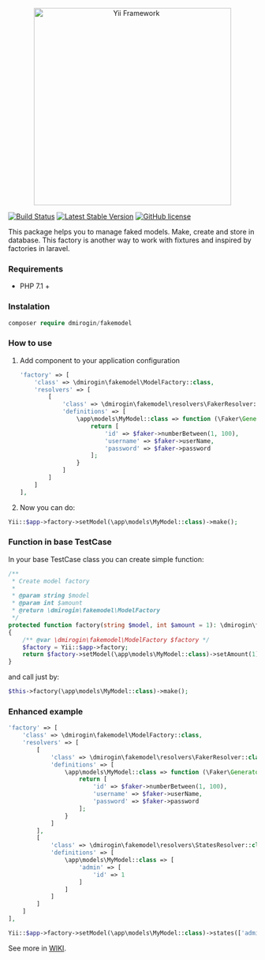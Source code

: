 
<p align="center">
    <a href="http://www.yiiframework.com/" target="_blank">
        <img src="http://dmirogin.ru/assets/images/fakemodel.png" width="400" alt="Yii Framework" />
    </a>
</p>

[![Build Status](https://travis-ci.org/dmirogin/fakemodel.svg?branch=master)](https://travis-ci.org/dmirogin/fakemodel)
[![Latest Stable Version](https://poser.pugx.org/dmirogin/fakemodel/v/stable)](https://packagist.org/packages/dmirogin/fakemodel)
[![GitHub license](https://img.shields.io/github/license/dmirogin/fakemodel.svg)](https://github.com/dmirogin/fakemodel/blob/master/LICENSE)

This package helps you to manage faked models.
Make, create and store in database.
This factory is another way to work with fixtures and inspired by factories in laravel.

### Requirements
- PHP 7.1 +

### Instalation
```php
composer require dmirogin/fakemodel
```

### How to use

1. Add component to your application configuration
    ```php
    'factory' => [
        'class' => \dmirogin\fakemodel\ModelFactory::class,
        'resolvers' => [
            [
                'class' => \dmirogin\fakemodel\resolvers\FakerResolver::class,
                'definitions' => [
                    \app\models\MyModel::class => function (\Faker\Generator $faker) {
                        return [
                            'id' => $faker->numberBetween(1, 100),
                            'username' => $faker->userName,
                            'password' => $faker->password
                        ];
                    }
                ]
            ]
        ]
    ],
    ```
    
2. Now you can do:
```php
Yii::$app->factory->setModel(\app\models\MyModel::class)->make();
```

### Function in base TestCase

In your base TestCase class you can create simple function:
```php
/**
 * Create model factory
 *
 * @param string $model
 * @param int $amount
 * @return \dmirogin\fakemodel\ModelFactory
 */
protected function factory(string $model, int $amount = 1): \dmirogin\fakemodel\ModelFactory
{
    /** @var \dmirogin\fakemodel\ModelFactory $factory */
    $factory = Yii::$app->factory;
    return $factory->setModel(\app\models\MyModel::class)->setAmount(1);
}
```

and call just by:
```php
$this->factory(\app\models\MyModel::class)->make();
```

### Enhanced example

```php
'factory' => [
    'class' => \dmirogin\fakemodel\ModelFactory::class,
    'resolvers' => [
        [
            'class' => \dmirogin\fakemodel\resolvers\FakerResolver::class,
            'definitions' => [
                \app\models\MyModel::class => function (\Faker\Generator $faker) {
                    return [
                        'id' => $faker->numberBetween(1, 100),
                        'username' => $faker->userName,
                        'password' => $faker->password
                    ];
                }
            ]
        ],
        [
            'class' => \dmirogin\fakemodel\resolvers\StatesResolver::class,
            'definitions' => [
                \app\models\MyModel::class => [
                    'admin' => [
                        'id' => 1
                    ]
                ]
            ]
        ]
    ]
],

Yii::$app->factory->setModel(\app\models\MyModel::class)->states(['admin'])->setAmount(5)->make();
```
See more in [WIKI](https://github.com/dmirogin/fakemodel/wiki).
